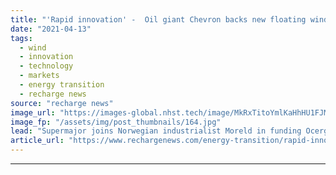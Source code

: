 ```yaml
---
title: "'Rapid innovation' -  Oil giant Chevron backs new floating wind design for US Atlantic debut"
date: "2021-04-13"
tags: 
  - wind
  - innovation
  - technology
  - markets
  - energy transition
  - recharge news
source: "recharge news"
image_url: "https://images-global.nhst.tech/image/MkRxTitoYmlKaHhHU1FJMXFQZitDUVVja2FvQ1hTU3dlcVZadmlGSm9BMD0=/nhst/binary/9b30df8e8b8e79b0a26d924b4282480d"
image_fp: "/assets/img/post_thumbnails/164.jpg"
lead: "Supermajor joins Norwegian industrialist Moreld in funding Ocergy concept, with 10MW prototype in line for Shell-Ocean Winds Mayflower wind project off Massachusetts"
article_url: "https://www.rechargenews.com/energy-transition/rapid-innovation-oil-giant-chevron-backs-new-floating-wind-design-for-us-atlantic-debut/2-1-993731"
---
```


---
